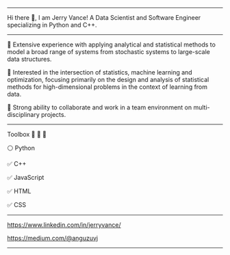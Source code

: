 -----------------------------------------------------------------------------------------------------------------------------------------------------------------------------------

Hi there 👋, I am Jerry Vance!
A Data Scientist and Software Engineer specializing in Python and C++.

-----------------------------------------------------------------------------------------------------------------------------------------------------------------------------------

:large_blue_diamond: Extensive experience with applying analytical and statistical methods to model a broad range of systems from stochastic systems to large-scale data structures. 

:large_blue_diamond: Interested in the intersection of statistics, machine learning and optimization, focusing primarily on the design and analysis of statistical methods for high-dimensional problems in the context of learning from data. 

:large_blue_diamond: Strong ability to collaborate and work in a team environment on multi-disciplinary projects.

-----------------------------------------------------------------------------------------------------------------------------------------------------------------------------------

Toolbox :wrench: :nut_and_bolt: :hammer:

:white_circle: Python

:white_check_mark: C++ 

:white_check_mark: JavaScript 

:white_check_mark: HTML 

:white_check_mark: CSS 

-----------------------------------------------------------------------------------------------------------------------------------------------------------------------------------

https://www.linkedin.com/in/jerryvance/

https://medium.com/@anguzuvj

-----------------------------------------------------------------------------------------------------------------------------------------------------------------------------------


